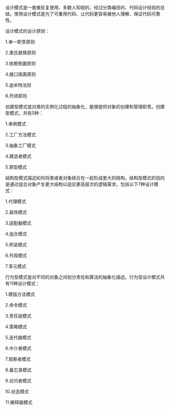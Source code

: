 设计模式是一套被反复使用、多数人知晓的、经过分类编目的、代码设计经验的总结。使用设计模式是为了可重用代码、让代码更容易被他人理解、保证代码可靠性。


设计模式的设计原则：

1.单一职责原则

2.里氏替换原则

3.依赖倒置原则

4.接口隔离原则

5.迪米特法则

6.开闭原则


创建型模式是对类的实例化过程的抽象化，能够提供对象的创建和管理职责。创建型模式，共有5种：

1.单例模式

2.工厂方法模式

3.抽象工厂模式

4.建造者模式

5.原型模式


结构型模式描述如何将类或者对象结合在一起形成更大的结构。结构型模式的目的是通过组合对象产生更大结构以适应更高层次的逻辑需求。包括以下7种设计模式：

1.代理模式

2.装饰模式

3.适配器模式

4.组合模式

5.桥梁模式

6.外观模式

7.享元模式

行为型模式是对不同的对象之间划分责任和算法的抽象化描述。行为型设计模式共有11种设计模式：

1.模版方法模式

2.命令模式

3.责任链模式

4.策略模式

5.迭代器模式

6.中介者模式

7.观察者模式

8.备忘录模式

9.访问者模式

10.状态模式

11.解释器模式


